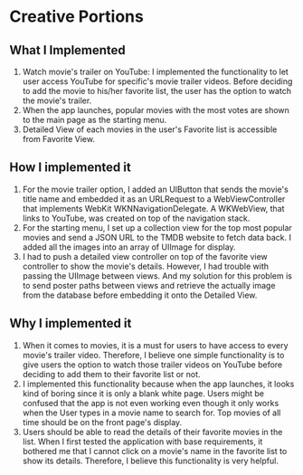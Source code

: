# Creative Portions #

## What I Implemented ##
1. Watch movie's trailer on YouTube: I implemented the functionality to let user access YouTube for specific's movie trailer videos. Before deciding to add the movie to his/her favorite list, the user has the option to watch the movie's trailer. 
2. When the app launches, popular movies with the most votes are shown to the main page as the starting menu.
3. Detailed View of each movies in the user's Favorite list is accessible from Favorite View. 

## How I implemented it ##
1. For the movie trailer option, I added an UIButton that sends the movie's title name and embedded it as an URLRequest to a WebViewController that implements WebKit WKNNavigationDelegate. A WKWebView, that links to YouTube, was created on top of the navigation stack. 
2. For the starting menu, I set up a collection view for the top most popular movies and send a JSON URL to the TMDB website to fetch data back. I added all the images into an array of UIImage for display. 
3. I had to push a detailed view controller on top of the favorite view controller to show the movie's details. However, I had trouble with passing the UIImage between views. And my solution for this problem is to send poster paths between views and retrieve the actually image from the database before embedding it onto the Detailed View.


## Why I implemented it ##
1. When it comes to movies, it is a must for users to have access to every movie's trailer video. Therefore, I believe one simple functionality is to give users the option to watch those trailer videos on YouTube before deciding to add them to their favorite list or not. 
2. I implemented this functionality because when the app launches, it looks kind of boring since it is only a blank white page. Users might be confused that the app is not even working even though it only works when the User types in a movie name to search for. Top movies of all time should be on the front page's display. 
3. Users should be able to read the details of their favorite movies in the list. When I first tested the application with base requirements, it bothered me that I cannot click on a movie's name in the favorite list to show its details. Therefore, I believe this functionality is very helpful.
